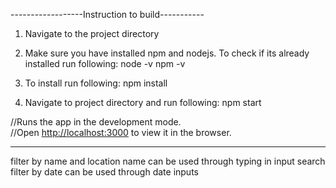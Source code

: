 
------------------Instruction to build-----------

1) Navigate to the project directory 

2) Make sure you have installed npm and nodejs. To check if its already installed run following:
node -v
npm -v

3) To install run following: npm install

4) Navigate to project directory and run following:
npm start

//Runs the app in the development mode.<br />
//Open [http://localhost:3000](http://localhost:3000) to view it in the browser.

-----------------------------------------------------------------------

filter by name and location name can be used through typing in input search
filter by date can be used through date inputs